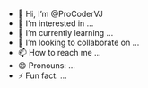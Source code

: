 - 👋 Hi, I’m @ProCoderVJ
- 👀 I’m interested in ...
- 🌱 I’m currently learning ...
- 💞️ I’m looking to collaborate on ...
- 📫 How to reach me ...
- 😄 Pronouns: ...
- ⚡ Fun fact: ...

<!---
ProCoderVJ/ProCoderVJ is a ✨ special ✨ repository because its `README.md` (this file) appears on your GitHub profile.
You can click the Preview link to take a look at your changes.
--->
